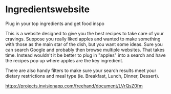 # Ingredientswebsite
Plug in your top ingredients and get food inspo

This is a website designed to give you the best recipes to take care of your cravings. Suppose you really liked apples and wanted to make something with those as the main star of the dish, but you want some ideas. Sure you can search Google and probably then browse multiple websites. That takes time. Instead wouldn't it be better to plug in "apples" into a search and have the recipes pop up where apples are the key ingredient. 

There are also handy filters to make sure your search results meet your dietary restrictions and meal type (ie. Breakfast, Lunch, Dinner, Dessert).

https://projects.invisionapp.com/freehand/document/LVrQsZ0fm
